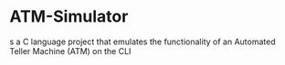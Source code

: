 # ATM-Simulator
s a C language project that emulates the functionality of an Automated Teller Machine (ATM) on the CLI
